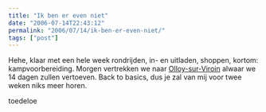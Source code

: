 ```yaml
---
title: "Ik ben er even niet"
date: "2006-07-14T22:43:12"
permalink: "2006/07/14/ik-ben-er-even-niet/"
tags: ["post"]
---
```

Hehe, klaar met een hele week rondrijden, in- en uitladen, shoppen, kortom: kampvoorbereiding. Morgen vertrekken we naar [Olloy-sur-Viroin](http://maps.google.com/maps?f=q&hl=en&q=belgium&ie=UTF8&om=1&ll=50.075651,4.598465&spn=0.116558,0.32753 "http://maps.google.com/maps?f=q&hl=en&q=belgium&ie=UTF8&om=1&ll=50.075651,4.598465&spn=0.116558,0.32753") alwaar we 14 dagen zullen vertoeven. Back to basics, dus je zal van mij voor twee weken niks meer horen.

toedeloe
